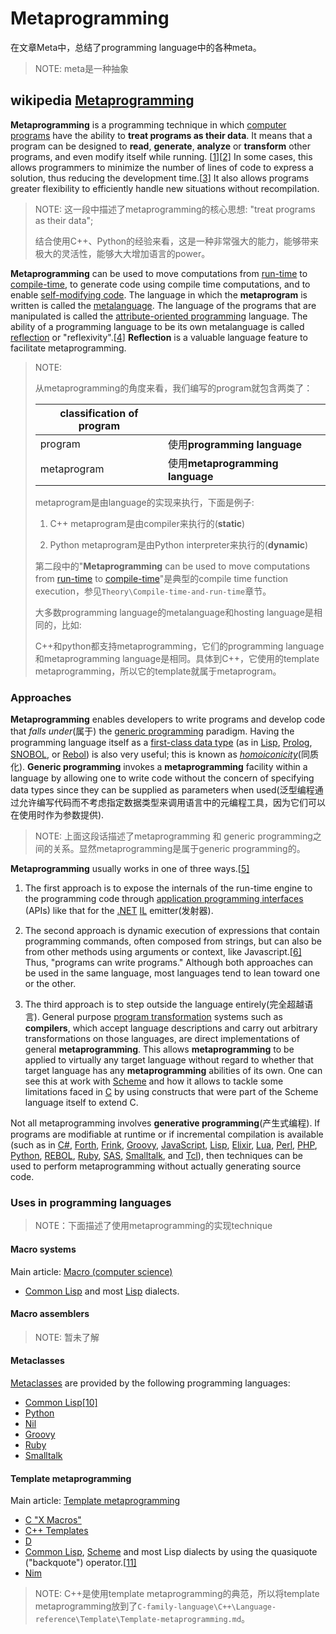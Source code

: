 # Metaprogramming

在文章Meta中，总结了programming language中的各种meta。

> NOTE: meta是一种抽象



## wikipedia [Metaprogramming](https://en.wikipedia.org/wiki/Metaprogramming) 

**Metaprogramming** is a programming technique in which [computer programs](https://en.wikipedia.org/wiki/Computer_program) have the ability to **treat programs as their data**. It means that a program can be designed to **read**, **generate**, **analyze** or **transform** other programs, and even modify itself while running. [[1\]](https://en.wikipedia.org/wiki/Metaprogramming#cite_note-1)[[2\]](https://en.wikipedia.org/wiki/Metaprogramming#cite_note-2) In some cases, this allows programmers to minimize the number of lines of code to express a solution, thus reducing the development time.[[3\]](https://en.wikipedia.org/wiki/Metaprogramming#cite_note-3)  It also allows programs greater flexibility to efficiently handle new situations without recompilation.

> NOTE: 这一段中描述了metaprogramming的核心思想: "treat programs as their data"; 
>
> 结合使用C++、Python的经验来看，这是一种非常强大的能力，能够带来极大的灵活性，能够大大增加语言的power。

**Metaprogramming** can be used to move computations from [run-time](https://en.wikipedia.org/wiki/Run_time_(program_lifecycle_phase)) to [compile-time](https://en.wikipedia.org/wiki/Compile-time), to generate code using compile time computations, and to enable [self-modifying code](https://en.wikipedia.org/wiki/Self-modifying_code). The language in which the **metaprogram** is written is called the [metalanguage](https://en.wikipedia.org/wiki/Self-modifying_code). The language of the programs that are manipulated is called the [attribute-oriented programming](https://en.wikipedia.org/wiki/Attribute-oriented_programming) language. The ability of a programming language to be its own metalanguage is called [reflection](https://en.wikipedia.org/wiki/Reflection_(computer_science)) or "reflexivity".[[4\]](https://en.wikipedia.org/wiki/Metaprogramming#cite_note-4) **Reflection** is a valuable language feature to facilitate metaprogramming.

> NOTE: 
>
> 从metaprogramming的角度来看，我们编写的program就包含两类了：
>
> | classification of program |                                  |
> | ------------------------- | -------------------------------- |
> | program                   | 使用**programming language**     |
> | metaprogram               | 使用**metaprogramming language** |
>
> metaprogram是由language的实现来执行，下面是例子:
>
> 1) C++ metaprogram是由compiler来执行的(**static**)
>
> 2) Python metaprogram是由Python interpreter来执行的(**dynamic**)
>
> 第二段中的"**Metaprogramming** can be used to move computations from [run-time](https://en.wikipedia.org/wiki/Run_time_(program_lifecycle_phase)) to [compile-time](https://en.wikipedia.org/wiki/Compile-time)"是典型的compile time function execution，参见`Theory\Compile-time-and-run-time`章节。
>
> 大多数programming language的metalanguage和hosting language是相同的，比如: 
>
> C++和python都支持metaprogramming，它们的programming language和metaprogramming language是相同。具体到C++，它使用的template metaprogramming，所以它的template就属于metaprogram。

### Approaches 

**Metaprogramming** enables developers to write programs and develop code that *falls under*(属于) the [generic programming](https://en.wikipedia.org/wiki/Generic_programming) paradigm. Having the programming language itself as a [first-class data type](https://en.wikipedia.org/wiki/First-class_object) (as in [Lisp](https://en.wikipedia.org/wiki/Lisp_(programming_language)), [Prolog](https://en.wikipedia.org/wiki/Prolog), [SNOBOL](https://en.wikipedia.org/wiki/SNOBOL), or [Rebol](https://en.wikipedia.org/wiki/Rebol)) is also very useful; this is known as *[homoiconicity](https://en.wikipedia.org/wiki/Homoiconicity)*(同质化). **Generic programming** invokes a **metaprogramming** facility within a language by allowing one to write code without the concern of specifying data types since they can be supplied as parameters when used(泛型编程通过允许编写代码而不考虑指定数据类型来调用语言中的元编程工具，因为它们可以在使用时作为参数提供).

> NOTE: 上面这段话描述了metaprogramming 和 generic programming之间的关系。显然metaprogramming是属于generic programming的。

**Metaprogramming** usually works in one of three ways.[[5\]](https://en.wikipedia.org/wiki/Metaprogramming#cite_note-5)

1. The first approach is to expose the internals of the run-time engine to the programming code through [application programming interfaces](https://en.wikipedia.org/wiki/Application_programming_interface) (APIs) like that for the [.NET](https://en.wikipedia.org/wiki/.NET_Framework) [IL](https://en.wikipedia.org/wiki/Microsoft_Intermediate_Language) emitter(发射器).

2. The second approach is dynamic execution of expressions that contain programming commands, often composed from strings, but can also be from other methods using arguments or context, like Javascript.[[6\]](https://en.wikipedia.org/wiki/Metaprogramming#cite_note-6) Thus, "programs can write programs." Although both approaches can be used in the same language, most languages tend to lean toward one or the other.

3. The third approach is to step outside the language entirely(完全超越语言). General purpose [program transformation](https://en.wikipedia.org/wiki/Program_transformation) systems such as **compilers**, which accept language descriptions and carry out arbitrary transformations on those languages, are direct implementations of general **metaprogramming**. This allows **metaprogramming** to be applied to virtually any target language without regard to whether that target language has any **metaprogramming** abilities of its own. One can see this at work with [Scheme](https://en.wikipedia.org/wiki/Scheme_(programming_language)) and how it allows to tackle some limitations faced in [C](https://en.wikipedia.org/wiki/C_(programming_language)) by using constructs that were part of the Scheme language itself to extend C.


Not all metaprogramming involves **generative programming**(产生式编程). If programs are modifiable at runtime or if incremental compilation is available (such as in [C#](https://en.wikipedia.org/wiki/C_Sharp_(programming_language)), [Forth](https://en.wikipedia.org/wiki/Forth_(programming_language)), [Frink](https://en.wikipedia.org/wiki/Frink_(programming_language)), [Groovy](https://en.wikipedia.org/wiki/Groovy_(programming_language)), [JavaScript](https://en.wikipedia.org/wiki/JavaScript), [Lisp](https://en.wikipedia.org/wiki/Lisp_(programming_language)), [Elixir](https://en.wikipedia.org/wiki/Elixir), [Lua](https://en.wikipedia.org/wiki/Lua_(programming_language)), [Perl](https://en.wikipedia.org/wiki/Perl), [PHP](https://en.wikipedia.org/wiki/PHP), [Python](https://en.wikipedia.org/wiki/Python_(programming_language)), [REBOL](https://en.wikipedia.org/wiki/REBOL), [Ruby](https://en.wikipedia.org/wiki/Ruby_(programming_language)), [SAS](https://en.wikipedia.org/wiki/SAS_(software)), [Smalltalk](https://en.wikipedia.org/wiki/Smalltalk), and [Tcl](https://en.wikipedia.org/wiki/Tcl)), then techniques can be used to perform metaprogramming without actually generating source code.


### Uses in programming languages 

> NOTE：下面描述了使用metaprogramming的实现technique

#### Macro systems

Main article: [Macro (computer science)](https://en.wikipedia.org/wiki/Macro_(computer_science))

- [Common Lisp](https://en.wikipedia.org/wiki/Common_Lisp) and most [Lisp](https://en.wikipedia.org/wiki/Lisp_(programming_language)) dialects.

  

#### Macro assemblers

> NOTE: 暂未了解

#### Metaclasses

[Metaclasses](https://en.wikipedia.org/wiki/Metaclass) are provided by the following programming languages:

- [Common Lisp](https://en.wikipedia.org/wiki/Common_Lisp)[[10\]](https://en.wikipedia.org/wiki/Metaprogramming#cite_note-10)
- [Python](https://en.wikipedia.org/wiki/Python_(programming_language))
- [Nil](https://en.wikipedia.org/wiki/Nil_(programming_language))
- [Groovy](https://en.wikipedia.org/wiki/Groovy_(programming_language))
- [Ruby](https://en.wikipedia.org/wiki/Ruby_(programming_language))
- [Smalltalk](https://en.wikipedia.org/wiki/Smalltalk)

#### Template metaprogramming

Main article: [Template metaprogramming](https://en.wikipedia.org/wiki/Template_metaprogramming)

- [C "X Macros"](https://en.wikipedia.org/wiki/X_Macro)
- [C++ Templates](https://en.wikipedia.org/wiki/C%2B%2B_Templates)
- [D](https://en.wikipedia.org/wiki/D_(programming_language))
- [Common Lisp](https://en.wikipedia.org/wiki/Common_Lisp), [Scheme](https://en.wikipedia.org/wiki/Scheme_(programming_language)) and most Lisp dialects by using the quasiquote ("backquote") operator.[[11\]](https://en.wikipedia.org/wiki/Metaprogramming#cite_note-11)
- [Nim](https://en.wikipedia.org/wiki/Nim_(programming_language))

> NOTE: C++是使用template metaprogramming的典范，所以将template metaprogramming放到了`C-family-language\C++\Language-reference\Template\Template-metaprogramming.md`。

